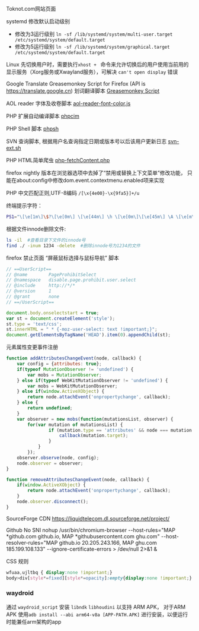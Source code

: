 Toknot.com网站页面

systemd 修改默认启动级别
 * 修改为3运行级别
  `ln -sf /lib/systemd/system/multi-user.target /etc/systemd/system/default.target`
 * 修改为5运行级别
  `ln -sf /lib/systemd/system/graphical.target /etc/systemd/system/default.target`

Linux 先切换用户时，需要执行`xhost + ` 命令来允许切换后的用户使用当前用的显示服务（Xorg服务或Xwayland服务），可解决 `can't open display` 错误

Google Translate Greasemonkey Script for Firefox (API is https://translate.google.cn) 划词翻译脚本
[Greasemonkey Script](http://toknot.com/download/google_translate_for_firefox.js)

AOL reader 字体及收卷脚本
[aol-reader-font-color.js](http://toknot.com/download/aol-reader-font-color.js)

PHP 扩展自动编译脚本
[phpcim](http://toknot.com/download/phpicm)

PHP Shell 脚本
[phpsh](http://toknot.com/download/phpsh)

SVN 查询脚本, 根据用户名查询指定日期或版本号以后该用户更新日志
[svn-ext.sh](http://toknot.com/download/svn-ext.sh)

PHP HTML简单爬虫
[php-fetchContent.php](http://toknot.com/download/fetchPage.php)

firefox nightly 版本在浏览器选项中去掉了“禁用或替换上下文菜单”修改功能，
只能在about:config中修改dom.event.contextmenu.enabled项来实现

PHP 中文匹配正则,UTF-8编码 `/[\x{4e00}-\x{9fa5}]+/u`

终端提示字符：
```bash
PS1="\[\e[1m\]\$?\[\e[0m\] \[\e[44m\] \h \[\e[0m\]\[\e[45m\] \A \[\e[m\]\[\e[42m\] \u \[\e[0m\]\[\e[46m\] \w \[\e[0m\] \[\e[1m\]\\$\[\e[0m\] "
```

根据文件innode删除文件:
```bash
ls -il  #查看目录下文件的innode号
find ./ -inum 1234 -delete  #删除innode号为1234的文件
```


firefox 禁止页面 “屏蔽鼠标选择与鼠标导航” 脚本
```javascript
// ==UserScript==
// @name        PageProhibitSelect
// @namespace   disable.page.prohibit.user.select
// @include     http://*/*
// @version     1
// @grant       none
// ==/UserScript==

document.body.onselectstart = true;
var st = document.createElement('style');
st.type = 'text/css';
st.innerHTML = " * {-moz-user-select: text !important;}";
document.getElementsByTagName('HEAD').item(0).appendChild(st);
```

元素属性变更事件注册
```javascript
function addAttributesChangeEvent(node, callback) {
    var config = {attributes: true};
    if(typeof MutationObserver != 'undefined') {
        var mobs = MutationObserver;
    } else if(typeof WebKitMutationObserver != 'undefined') {
        var mobs = WebKitMutationObserver;
    } else if(window.ActiveXObject) {
        return node.attachEvent('onpropertychange', callback);
    } else {
        return undefined;
    }
    var observer = new mobs(function(mutationsList, observer) {
        for(var mutation of mutationsList) {
                if (mutation.type == 'attributes' && node === mutation.target) {
                    callback(mutation.target);
                }
            }
        });
    observer.observe(node, config);
    node.observer = observer;
}

function removeAttributesChangeEvent(node, callback) {
    if(window.ActiveXObject) {
        return node.attachEvent('onpropertychange', callback);
    }
    node.observer.disconnect();
}
```

SourceForge CDN
https://liquidtelecom.dl.sourceforge.net/project/

Github No SNI
nohup /usr/bin/chromium-browser --host-rules="MAP *github.com github.io, MAP *githubusercontent.com ghu.com" --host-resolver-rules="MAP github.io 20.205.243.166, MAP ghu.com 185.199.108.133" --ignore-certificate-errors > /dev/null 2>&1 &


CSS 规则
```css
wfuaa,ujltbq { display:none !important;}
body>div[style*=fixed][style*=opacity]:empty{display:none !important;}
```

### waydroid
通过 `waydroid_script` 安装 `libndk` `libhoudini` 以支持 ARM APK，
对于ARM APK 使用`adb install --abi arm64-v8a [APP-PATH.APK]` 进行安装，以便运行时能兼任arm架构的app